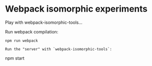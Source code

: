 # Webpack isomorphic experiments

Play with webpack-isomorphic-tools...

Run webpack compilation:
```
npm run webpack

Run the "server" with `webpack-isomorphic-tools`:
```
npm start
```
